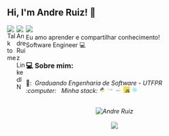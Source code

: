 
 
## Hi, I'm Andre Ruiz! 👋
<a href="https://discord.gg/keFwYktT">
  <img align="left" alt="Talk to me" width="22px" src="https://raw.githubusercontent.com/peterthehan/peterthehan/master/assets/discord.svg" />
</a>
<a href="https://www.linkedin.com/in/andrelucasruizlameida/">
  <img align="left" alt="Andre Ruiz LinkedIN" width="22px" src="https://raw.githubusercontent.com/peterthehan/peterthehan/master/assets/linkedin.svg" />
</a>

![](https://visitor-badge.glitch.me/badge?page_id=andreruizrt.andreruizrt)
<br/> Eu amo aprender e compartilhar conhecimento!
<br/> Software Engineer :computer:

<h3 align="left"> 💻 Sobre mim:</h3>
 🏫:  &nbsp;<i>Graduando Engenharia de Software - UTFPR <i>
<!--  <br/> 🎮: &nbsp;<b>Gosto de jogar video game</b> -->
<!--  <br/> :star: &nbsp;  -->
 <br/> :computer: &nbsp; Minha stack: 
 <code><img height="15" src="https://raw.githubusercontent.com/github/explore/80688e429a7d4ef2fca1e82350fe8e3517d3494d/topics/python/python.png"></code>
  <code><img height="15" src="https://raw.githubusercontent.com/github/explore/80688e429a7d4ef2fca1e82350fe8e3517d3494d/topics/java/java.png"></code>
<code><img height="15" src="https://raw.githubusercontent.com/github/explore/80688e429a7d4ef2fca1e82350fe8e3517d3494d/topics/mysql/mysql.png"></code>
<code><img height="15" src="https://raw.githubusercontent.com/github/explore/80688e429a7d4ef2fca1e82350fe8e3517d3494d/topics/javascript/javascript.png"></code>
<code><img height="15" src="https://raw.githubusercontent.com/github/explore/80688e429a7d4ef2fca1e82350fe8e3517d3494d/topics/react/react.png"></code>
<!--  <br/> 💬  &nbsp; 
 <br/> :sunglasses: &nbsp;  -->
 <br/>
 <br/>

<div>
  <p align="center">
    <img src="https://github-readme-stats.vercel.app/api?username=andreruizrt&show_icons=true&theme=gotham" alt="Andre Ruiz" />
    <br/><br/>
    <img align="top"src="https://github-readme-stats.vercel.app/api/top-langs/?username=andreruizrt&layout=compact&hide=shell&theme=gotham"/>
</div>

